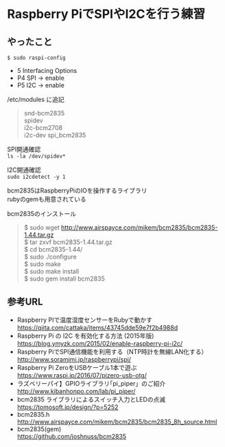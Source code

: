 # Raspberry PiでSPIやI2Cを行う練習

## やったこと

`$ sudo raspi-config`  
- 5 Interfacing Options  
- P4 SPI -> enable  
- P5 I2C -> enable  

/etc/modules に追記  
> snd-bcm2835  
spidev  
i2c-bcm2708  
i2c-dev
spi_bcm2835

SPI開通確認  
`ls -la /dev/spidev*`

I2C開通確認  
`sudo i2cdetect -y 1`

bcm2835はRaspberryPiのIOを操作するライブラリ  
rubyのgemも用意されている

bcm2835のインストール  
> $ sudo wget http://www.airspayce.com/mikem/bcm2835/bcm2835-1.44.tar.gz  
$ tar zxvf bcm2835-1.44.tar.gz  
$ cd bcm2835-1.44/  
$ sudo ./configure  
$ sudo make  
$ sudo make install  
$ sudo gem install bcm2835

## 参考URL

* Raspberry PIで温度湿度センサーをRubyで動かす  
https://qiita.com/cattaka/items/43745dde59e7f2b4988d  
* Raspberry Pi の I2C を有効化する方法 (2015年版)  
https://blog.ymyzk.com/2015/02/enable-raspberry-pi-i2c/
* Raspberry PiでSPI通信機能を利用する（NTP時計を無線LAN化する）  
http://www.soramimi.jp/raspberrypi/spi/
* Raspberry Pi ZeroをUSBケーブル1本で遊ぶ  
https://www.raspi.jp/2016/07/pizero-usb-otg/
* ラズベリーパイ】GPIOライブラリ｢pi_piper」のご紹介  
http://www.kibanhonpo.com/lab/pi_piper/
* bcm2835 ライブラリによるスイッチ入力とLEDの点滅  
https://tomosoft.jp/design/?p=5252
* bcm2835.h  
http://www.airspayce.com/mikem/bcm2835/bcm2835_8h_source.html
* bcm2835(gem)  
https://github.com/joshnuss/bcm2835